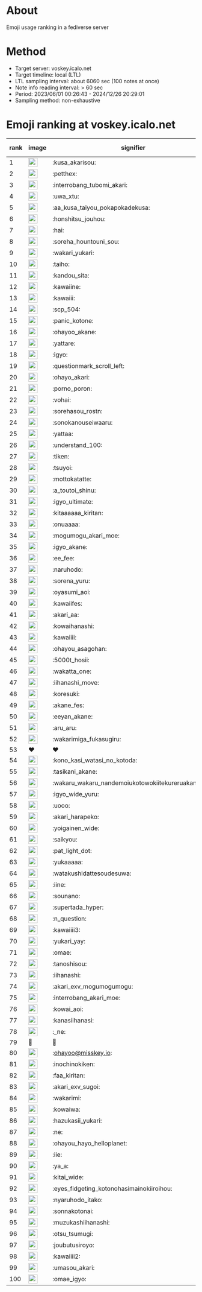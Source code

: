 # About
Emoji usage ranking in a fediverse server

# Method
- Target server: voskey.icalo.net
- Target timeline: local (LTL)
- LTL sampling interval: about 6060 sec (100 notes at once)
- Note info reading interval: > 60 sec
- Period: 2023/06/01 00:26:43 - 2024/12/26 20:29:01 
- Sampling method: non-exhaustive

# Emoji ranking at voskey.icalo.net

|rank|image|signifier|type|frequency score|
|----|----|----|----|----|
|1|<img height="24" src="https://voskey.icalo.net/emoji/kusa_akarisou.webp">|:kusa_akarisou:|custom|36422|
|2|<img height="24" src="https://voskey.icalo.net/emoji/petthex.webp">|:petthex:|custom|28597|
|3|<img height="24" src="https://voskey.icalo.net/emoji/interrobang_tubomi_akari.webp">|:interrobang_tubomi_akari:|custom|14776|
|4|<img height="24" src="https://voskey.icalo.net/emoji/uwa_xtu.webp">|:uwa_xtu:|custom|12606|
|5|<img height="24" src="https://voskey.icalo.net/emoji/aa_kusa_taiyou_pokapokadekusa.webp">|:aa_kusa_taiyou_pokapokadekusa:|custom|11628|
|6|<img height="24" src="https://voskey.icalo.net/emoji/honshitsu_jouhou.webp">|:honshitsu_jouhou:|custom|10246|
|7|<img height="24" src="https://voskey.icalo.net/emoji/hai.webp">|:hai:|custom|8774|
|8|<img height="24" src="https://voskey.icalo.net/emoji/soreha_hountouni_sou.webp">|:soreha_hountouni_sou:|custom|7529|
|9|<img height="24" src="https://voskey.icalo.net/emoji/wakari_yukari.webp">|:wakari_yukari:|custom|7216|
|10|<img height="24" src="https://voskey.icalo.net/emoji/taiho.webp">|:taiho:|custom|6973|
|11|<img height="24" src="https://voskey.icalo.net/emoji/kandou_sita.webp">|:kandou_sita:|custom|6972|
|12|<img height="24" src="https://voskey.icalo.net/emoji/kawaiine.webp">|:kawaiine:|custom|6911|
|13|<img height="24" src="https://voskey.icalo.net/emoji/kawaiii.webp">|:kawaiii:|custom|6708|
|14|<img height="24" src="https://voskey.icalo.net/emoji/scp_504.webp">|:scp_504:|custom|6040|
|15|<img height="24" src="https://voskey.icalo.net/emoji/panic_kotone.webp">|:panic_kotone:|custom|5803|
|16|<img height="24" src="https://voskey.icalo.net/emoji/ohayoo_akane.webp">|:ohayoo_akane:|custom|5379|
|17|<img height="24" src="https://voskey.icalo.net/emoji/yattare.webp">|:yattare:|custom|4991|
|18|<img height="24" src="https://voskey.icalo.net/emoji/igyo.webp">|:igyo:|custom|4929|
|19|<img height="24" src="https://voskey.icalo.net/emoji/questionmark_scroll_left.webp">|:questionmark_scroll_left:|custom|4778|
|20|<img height="24" src="https://voskey.icalo.net/emoji/ohayo_akari.webp">|:ohayo_akari:|custom|4641|
|21|<img height="24" src="https://voskey.icalo.net/emoji/porno_poron.webp">|:porno_poron:|custom|4553|
|22|<img height="24" src="https://voskey.icalo.net/emoji/vohai.webp">|:vohai:|custom|4429|
|23|<img height="24" src="https://voskey.icalo.net/emoji/sorehasou_rostn.webp">|:sorehasou_rostn:|custom|4415|
|24|<img height="24" src="https://voskey.icalo.net/emoji/sonokanouseiwaaru.webp">|:sonokanouseiwaaru:|custom|4405|
|25|<img height="24" src="https://voskey.icalo.net/emoji/yattaa.webp">|:yattaa:|custom|4140|
|26|<img height="24" src="https://voskey.icalo.net/emoji/understand_100.webp">|:understand_100:|custom|3905|
|27|<img height="24" src="https://voskey.icalo.net/emoji/tiken.webp">|:tiken:|custom|3843|
|28|<img height="24" src="https://voskey.icalo.net/emoji/tsuyoi.webp">|:tsuyoi:|custom|3825|
|29|<img height="24" src="https://voskey.icalo.net/emoji/mottokatatte.webp">|:mottokatatte:|custom|3723|
|30|<img height="24" src="https://voskey.icalo.net/emoji/a_toutoi_shinu.webp">|:a_toutoi_shinu:|custom|3638|
|31|<img height="24" src="https://voskey.icalo.net/emoji/igyo_ultimate.webp">|:igyo_ultimate:|custom|3531|
|32|<img height="24" src="https://voskey.icalo.net/emoji/kitaaaaaa_kiritan.webp">|:kitaaaaaa_kiritan:|custom|3525|
|33|<img height="24" src="https://voskey.icalo.net/emoji/onuaaaa.webp">|:onuaaaa:|custom|3304|
|34|<img height="24" src="https://voskey.icalo.net/emoji/mogumogu_akari_moe.webp">|:mogumogu_akari_moe:|custom|3087|
|35|<img height="24" src="https://voskey.icalo.net/emoji/igyo_akane.webp">|:igyo_akane:|custom|3071|
|36|<img height="24" src="https://voskey.icalo.net/emoji/ee_fee.webp">|:ee_fee:|custom|3046|
|37|<img height="24" src="https://voskey.icalo.net/emoji/naruhodo.webp">|:naruhodo:|custom|3042|
|38|<img height="24" src="https://voskey.icalo.net/emoji/sorena_yuru.webp">|:sorena_yuru:|custom|2935|
|39|<img height="24" src="https://voskey.icalo.net/emoji/oyasumi_aoi.webp">|:oyasumi_aoi:|custom|2926|
|40|<img height="24" src="https://voskey.icalo.net/emoji/kawaiifes.webp">|:kawaiifes:|custom|2908|
|41|<img height="24" src="https://voskey.icalo.net/emoji/akari_aa.webp">|:akari_aa:|custom|2849|
|42|<img height="24" src="https://voskey.icalo.net/emoji/kowaihanashi.webp">|:kowaihanashi:|custom|2824|
|43|<img height="24" src="https://voskey.icalo.net/emoji/kawaiiii.webp">|:kawaiiii:|custom|2820|
|44|<img height="24" src="https://voskey.icalo.net/emoji/ohayou_asagohan.webp">|:ohayou_asagohan:|custom|2699|
|45|<img height="24" src="https://voskey.icalo.net/emoji/5000t_hosii.webp">|:5000t_hosii:|custom|2648|
|46|<img height="24" src="https://voskey.icalo.net/emoji/wakatta_one.webp">|:wakatta_one:|custom|2606|
|47|<img height="24" src="https://voskey.icalo.net/emoji/iihanashi_move.webp">|:iihanashi_move:|custom|2587|
|48|<img height="24" src="https://voskey.icalo.net/emoji/koresuki.webp">|:koresuki:|custom|2587|
|49|<img height="24" src="https://voskey.icalo.net/emoji/akane_fes.webp">|:akane_fes:|custom|2568|
|50|<img height="24" src="https://voskey.icalo.net/emoji/eeyan_akane.webp">|:eeyan_akane:|custom|2554|
|51|<img height="24" src="https://voskey.icalo.net/emoji/aru_aru.webp">|:aru_aru:|custom|2551|
|52|<img height="24" src="https://voskey.icalo.net/emoji/wakarimiga_fukasugiru.webp">|:wakarimiga_fukasugiru:|custom|2511|
|53|❤|❤|unicode|2510|
|54|<img height="24" src="https://voskey.icalo.net/emoji/kono_kasi_watasi_no_kotoda.webp">|:kono_kasi_watasi_no_kotoda:|custom|2443|
|55|<img height="24" src="https://voskey.icalo.net/emoji/tasikani_akane.webp">|:tasikani_akane:|custom|2407|
|56|<img height="24" src="https://voskey.icalo.net/emoji/wakaru_wakaru_nandemoiukotowokiitekureruakanetyan.webp">|:wakaru_wakaru_nandemoiukotowokiitekureruakanetyan:|custom|2396|
|57|<img height="24" src="https://voskey.icalo.net/emoji/igyo_wide_yuru.webp">|:igyo_wide_yuru:|custom|2385|
|58|<img height="24" src="https://voskey.icalo.net/emoji/uooo.webp">|:uooo:|custom|2375|
|59|<img height="24" src="https://voskey.icalo.net/emoji/akari_harapeko.webp">|:akari_harapeko:|custom|2341|
|60|<img height="24" src="https://voskey.icalo.net/emoji/yoigainen_wide.webp">|:yoigainen_wide:|custom|2269|
|61|<img height="24" src="https://voskey.icalo.net/emoji/saikyou.webp">|:saikyou:|custom|2268|
|62|<img height="24" src="https://voskey.icalo.net/emoji/pat_light_dot.webp">|:pat_light_dot:|custom|2250|
|63|<img height="24" src="https://voskey.icalo.net/emoji/yukaaaaa.webp">|:yukaaaaa:|custom|2237|
|64|<img height="24" src="https://voskey.icalo.net/emoji/watakushidattesoudesuwa.webp">|:watakushidattesoudesuwa:|custom|2206|
|65|<img height="24" src="https://voskey.icalo.net/emoji/iine.webp">|:iine:|custom|2125|
|66|<img height="24" src="https://voskey.icalo.net/emoji/sounano.webp">|:sounano:|custom|2066|
|67|<img height="24" src="https://voskey.icalo.net/emoji/supertada_hyper.webp">|:supertada_hyper:|custom|2062|
|68|<img height="24" src="https://voskey.icalo.net/emoji/n_question.webp">|:n_question:|custom|1989|
|69|<img height="24" src="https://voskey.icalo.net/emoji/kawaiiii3.webp">|:kawaiiii3:|custom|1974|
|70|<img height="24" src="https://voskey.icalo.net/emoji/yukari_yay.webp">|:yukari_yay:|custom|1973|
|71|<img height="24" src="https://voskey.icalo.net/emoji/omae.webp">|:omae:|custom|1934|
|72|<img height="24" src="https://voskey.icalo.net/emoji/tanoshisou.webp">|:tanoshisou:|custom|1921|
|73|<img height="24" src="https://voskey.icalo.net/emoji/iihanashi.webp">|:iihanashi:|custom|1868|
|74|<img height="24" src="https://voskey.icalo.net/emoji/akari_exv_mogumogumogu.webp">|:akari_exv_mogumogumogu:|custom|1828|
|75|<img height="24" src="https://voskey.icalo.net/emoji/interrobang_akari_moe.webp">|:interrobang_akari_moe:|custom|1815|
|76|<img height="24" src="https://voskey.icalo.net/emoji/kowai_aoi.webp">|:kowai_aoi:|custom|1789|
|77|<img height="24" src="https://voskey.icalo.net/emoji/kanasiihanasi.webp">|:kanasiihanasi:|custom|1776|
|78|<img height="24" src="https://voskey.icalo.net/emoji/_ne.webp">|:_ne:|custom|1770|
|79|🤔|🤔|unicode|1752|
|80|<img height="24" src="https://voskey.icalo.net/emoji/ohayoo.webp">|:ohayoo@misskey.io:|custom|1720|
|81|<img height="24" src="https://voskey.icalo.net/emoji/inochinokiken.webp">|:inochinokiken:|custom|1708|
|82|<img height="24" src="https://voskey.icalo.net/emoji/faa_kiritan.webp">|:faa_kiritan:|custom|1702|
|83|<img height="24" src="https://voskey.icalo.net/emoji/akari_exv_sugoi.webp">|:akari_exv_sugoi:|custom|1691|
|84|<img height="24" src="https://voskey.icalo.net/emoji/wakarimi.webp">|:wakarimi:|custom|1685|
|85|<img height="24" src="https://voskey.icalo.net/emoji/kowaiwa.webp">|:kowaiwa:|custom|1677|
|86|<img height="24" src="https://voskey.icalo.net/emoji/hazukasii_yukari.webp">|:hazukasii_yukari:|custom|1638|
|87|<img height="24" src="https://voskey.icalo.net/emoji/ne.webp">|:ne:|custom|1634|
|88|<img height="24" src="https://voskey.icalo.net/emoji/ohayou_hayo_helloplanet.webp">|:ohayou_hayo_helloplanet:|custom|1628|
|89|<img height="24" src="https://voskey.icalo.net/emoji/iie.webp">|:iie:|custom|1627|
|90|<img height="24" src="https://voskey.icalo.net/emoji/ya_a.webp">|:ya_a:|custom|1622|
|91|<img height="24" src="https://voskey.icalo.net/emoji/kitai_wide.webp">|:kitai_wide:|custom|1609|
|92|<img height="24" src="https://voskey.icalo.net/emoji/eyes_fidgeting_kotonohasimainokiiroihou.webp">|:eyes_fidgeting_kotonohasimainokiiroihou:|custom|1583|
|93|<img height="24" src="https://voskey.icalo.net/emoji/nyaruhodo_itako.webp">|:nyaruhodo_itako:|custom|1549|
|94|<img height="24" src="https://voskey.icalo.net/emoji/sonnakotonai.webp">|:sonnakotonai:|custom|1522|
|95|<img height="24" src="https://voskey.icalo.net/emoji/muzukashiihanashi.webp">|:muzukashiihanashi:|custom|1469|
|96|<img height="24" src="https://voskey.icalo.net/emoji/otsu_tsumugi.webp">|:otsu_tsumugi:|custom|1465|
|97|<img height="24" src="https://voskey.icalo.net/emoji/joubutusiroyo.webp">|:joubutusiroyo:|custom|1465|
|98|<img height="24" src="https://voskey.icalo.net/emoji/kawaiiii2.webp">|:kawaiiii2:|custom|1457|
|99|<img height="24" src="https://voskey.icalo.net/emoji/umasou_akari.webp">|:umasou_akari:|custom|1418|
|100|<img height="24" src="https://voskey.icalo.net/emoji/omae_igyo.webp">|:omae_igyo:|custom|1387|
